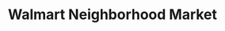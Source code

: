 ---
title: "Walmart Neighborhood Market"
url: /baton-rouge/walmart-neighborhood-market-coursey-boulevard-2/
shop: supermarket
---